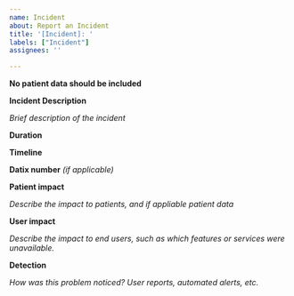 ```yaml
---
name: Incident
about: Report an Incident
title: '[Incident]: '
labels: ["Incident"]
assignees: ''

---
```


**No patient data should be included**

**Incident Description**

*Brief description of the incident*

**Duration**

**Timeline**

**Datix number** 
*(if applicable)*

**Patient impact**

*Describe the impact to patients, and if appliable patient data*

**User impact**

*Describe the impact to end users, such as which features or services were unavailable.*
 
**Detection**

*How was this problem noticed? User reports, automated alerts, etc.*
